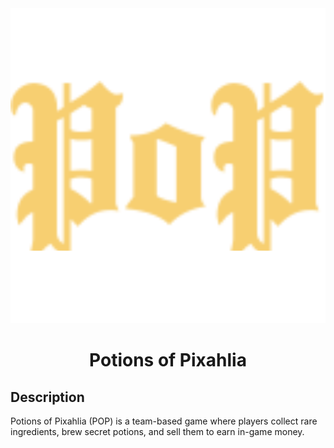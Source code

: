 <div align="center">
    <img src="./assets/logo.png" alt="Potions of Pixahlia logo" width=550 />
    <h1>Potions of Pixahlia</h1>
</div>
<h2>Description</h2>
<p>Potions of Pixahlia (POP) is a team-based game where players collect rare ingredients, brew secret potions, and sell them to earn in-game money.</p>